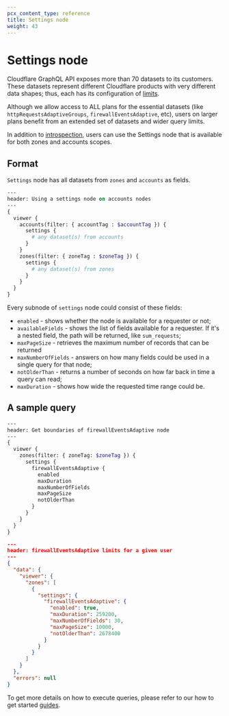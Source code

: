 ```yaml
---
pcx_content_type: reference
title: Settings node
weight: 43
---
```


# Settings node

Cloudflare GraphQL API exposes more than 70 datasets to its customers. These
datasets represent different Cloudflare products with very different data
shapes; thus, each has its configuration of [limits][1].

Although we allow access to ALL plans for the essential datasets (like
`httpRequestsAdaptiveGroups`, `firewallEventsAdaptive`, etc), users on larger
plans benefit from an extended set of datasets and wider query limits.

In addition to [introspection][2], users can use the Settings node that is
available for both zones and accounts scopes.

## Format

`Settings` node has all datasets from `zones` and `accounts` as fields.

```graphql
---
header: Using a settings node on accounts nodes
---
{
  viewer {
    accounts(filter: { accountTag : $accountTag }) {
      settings {
        # any dataset(s) from accounts
      }
    }
    zones(filter: { zoneTag : $zoneTag }) {
      settings {
        # any dataset(s) from zones
      }
    }
  }
}
```

Every subnode of `settings` node could consist of these fields:

* `enabled` - shows whether the node is available for a requester or not;
* `availableFields` - shows the list of fields available for a requester. If
  it's a nested field, the path will be returned, like `sum_requests`;
* `maxPageSize` - retrieves the maximum number of records that can be returned
* `maxNumberOfFields` - answers on how many fields could be used in a single
  query for that node;
* `notOlderThan` - returns a number of seconds on how far back in time a query
  can read;
* `maxDuration` - shows how wide the requested time range could be.

## A sample query

```graphql
---
header: Get boundaries of firewallEventsAdaptive node
---
{
  viewer {
    zones(filter: { zoneTag: $zoneTag }) {
      settings {
        firewallEventsAdaptive {
          enabled
          maxDuration
          maxNumberOfFields
          maxPageSize
          notOlderThan
        }
      }
    }
  }
}
```

```json
---
header: firewallEventsAdaptive limits for a given user
---
{
  "data": {
    "viewer": {
      "zones": [
        {
          "settings": {
            "firewallEventsAdaptive": {
              "enabled": true,
              "maxDuration": 259200,
              "maxNumberOfFields": 30,
              "maxPageSize": 10000,
              "notOlderThan": 2678400
            }
          }
        }
      ]
    }
  },
  "errors": null
}
```

To get more details on how to execute queries, please refer to our how to get
started [guides][3].

[1]: </analytics/graphql-api/limits/>
[2]: </analytics/graphql-api/features/discovery/introspection/>
[3]: </analytics/graphql-api/getting-started/>
